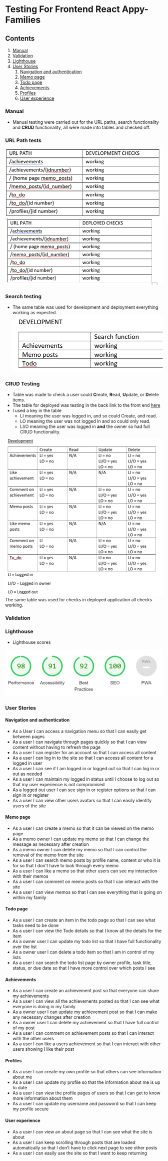 # Testing For Frontend React Appy-Families

## Contents
1. [Manual](#manual)
2. [Validation](#validation)
3. [Lighthouse](#lighthouse)
4. [User Stories](#user-stories)
    1. [Navigation and authentication](#navigation-and-authentication)
    2. [Memo page](#memo-page)
    3. [Todo page](#todo-page)
    4. [Achievements](#achievements)
    5. [Profiles](#profiles)
    6. [User experience](#user-experience)

### Manual

- Manual testing were carried out for the URL paths, search functionality and **CRUD** functionality, all were made into tables and checked off.

### URL Path tests

![URL path tests development](./documents/testing/front-dev-url-test.png)
![URL path tests deployed](./documents/testing/front-deployed-url-tests.png)

### Search testing
- The same table was used for development and deployment everything working as expected.
![search table for development](./documents/testing/search-dev-test.png)

### CRUD Testing
- Table was made to check a user could **C**reate, **R**ead, **U**pdate, or **D**elete items.
- The table for deployed was testing in the back link to the front end [here](https://github.com/Mrst12/pp5-backend-drf-appy-families/blob/main/TESTING.md)
- I used a key in the table 
    - LI meaning the user was logged in, and so could Create, and read.
    - LO meaning the user was not logged in and so could only read.
    - LI/O meaning the user was logged in **and** the owner so had full CRUD functionality.

![CRUD testing development](./documents/testing/front-crud-test-dev.png)
The same table was used for checks in deployed application all checks working.
### Validation
### Lighthouse

- Lighthouse scores

![Lighthouse](./documents/testing/p5-lighthouse.png)
### User Stories
#### Navigation and authentication

- As a User I can access a navigation menu so that I can easily get between pages
- As a user I can navigate through pages quickly so that I can view content without having to refresh the page
- As a user I can register for an account so that I can access all content
- As a user I can log in to the site so that I can access all content for a logged in user
- As a user I can see if I am logged in or logged out so that I can log in or out as needed
- As a user I can maintain my logged in status until I choose to log out so that my user experience is not compromised
- As a logged out user I can see sign in or register options so that I can sign in or register
- As a user I can view other users avatars so that I can easily identify users of the site

#### Memo page

- As a user I can create a memo so that it can be viewed on the memo page
- As a memo owner I can update my memo so that I can change the message as necessary after creation
- As a memo owner I can delete my memo so that I can control the removal of the memo from the site
- As a user I can search memo posts by profile name, content or who it is for so that I don't have to look through every memo
- As a user I can like a memo so that other users can see my interaction with their memos
- As a user I can comment on memo posts so that I can interact with the site
- As a user I can view memos so that I can see everything that is going on within my family

#### Todo page

- As a user I can create an item in the todo page so that I can see what tasks need to be done
- As a user I can view the Todo details so that I know all the details for the item
- As a owner user I can update my todo list so that I have full functionality over the list
- As a owner user I can delete a todo item so that I am in control of my lists
- As a user I can search the todo list page by owner profile, task title, status, or due date so that I have more control over which posts I see

#### Achievements

- As a user I can create an achievement post so that everyone can share my achievements
- As a user I can view all the achievements posted so that I can see what everyone is doing in my family
- As a owner user I can update my achievement post so that I can make any necessary changes after creation
- As a owner user I can delete my achievement so that I have full control of my post
- As a user I can comment on achievement posts so that I can interact with the other users
- As a user I can like a users achievement so that I can interact with other users showing I like their post

#### Profiles

- As a user I can create my own profile so that others can see information about me
- As a user I can update my profile so that the information about me is up to date
- As a user I can view the profile pages of users so that I can get to know more information about them
- As a user I can update my username and password so that I can keep my profile secure

#### User experience

- As a user I can view an about page so that I can see what the site is about
- As a user I can keep scrolling through posts that are loaded automatically so that I don't have to click next page to see other posts
- As a user I can easily use the site so that I want to keep returning